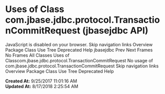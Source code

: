 # Uses of Class com.jbase.jdbc.protocol.TransactionCommitRequest (jbasejdbc   API)

JavaScript is disabled on your browser. Skip navigation links Overview Package Class Use Tree Deprecated Help jbasejdbc Prev Next Frames No Frames All Classes Uses of Classcom.jbase.jdbc.protocol.TransactionCommitRequest No usage of com.jbase.jdbc.protocol.TransactionCommitRequest Skip navigation links Overview Package Class Use Tree Deprecated Help  

**Created At:** 9/25/2017 11:01:16 AM  
**Updated At:** 8/17/2018 2:25:54 AM  

